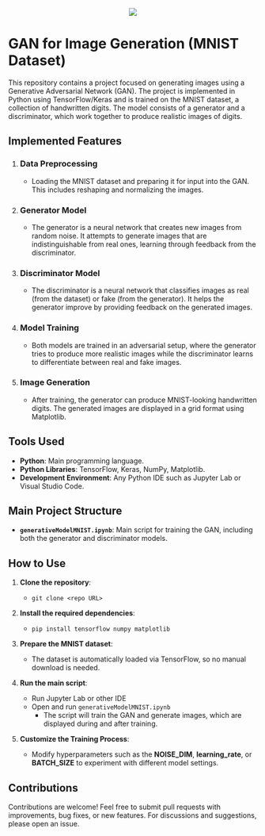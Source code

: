 <p align="center">
  <img src="https://github.com/user-attachments/assets/fc25df40-75a5-433f-a0d9-712153b6490f">
</p>

# GAN for Image Generation (MNIST Dataset)

This repository contains a project focused on generating images using a Generative Adversarial Network (GAN). The project is implemented in Python using TensorFlow/Keras and is trained on the MNIST dataset, a collection of handwritten digits. The model consists of a generator and a discriminator, which work together to produce realistic images of digits.

## Implemented Features

1. ### Data Preprocessing
   - Loading the MNIST dataset and preparing it for input into the GAN. This includes reshaping and normalizing the images.

2. ### Generator Model
   - The generator is a neural network that creates new images from random noise. It attempts to generate images that are indistinguishable from real ones, learning through feedback from the discriminator.

3. ### Discriminator Model
   - The discriminator is a neural network that classifies images as real (from the dataset) or fake (from the generator). It helps the generator improve by providing feedback on the generated images.

4. ### Model Training
   - Both models are trained in an adversarial setup, where the generator tries to produce more realistic images while the discriminator learns to differentiate between real and fake images.

5. ### Image Generation
   - After training, the generator can produce MNIST-looking handwritten digits. The generated images are displayed in a grid format using Matplotlib.

## Tools Used
- **Python**: Main programming language.
- **Python Libraries**: TensorFlow, Keras, NumPy, Matplotlib.
- **Development Environment**: Any Python IDE such as Jupyter Lab or Visual Studio Code.

## Main Project Structure

- **`generativeModelMNIST.ipynb`**: Main script for training the GAN, including both the generator and discriminator models.

## How to Use

1. **Clone the repository**:
    - `git clone <repo URL>`

2. **Install the required dependencies**:
    - `pip install tensorflow numpy matplotlib`

3. **Prepare the MNIST dataset**:
    - The dataset is automatically loaded via TensorFlow, so no manual download is needed.

4. **Run the main script**:
    - Run Jupyter Lab or other IDE
    - Open and run `generativeModelMNIST.ipynb`
        - The script will train the GAN and generate images, which are displayed during and after training.

5. **Customize the Training Process**:
    - Modify hyperparameters such as the **NOISE_DIM**, **learning_rate**, or **BATCH_SIZE** to experiment with different model settings.

## Contributions

Contributions are welcome! Feel free to submit pull requests with improvements, bug fixes, or new features. For discussions and suggestions, please open an issue.
